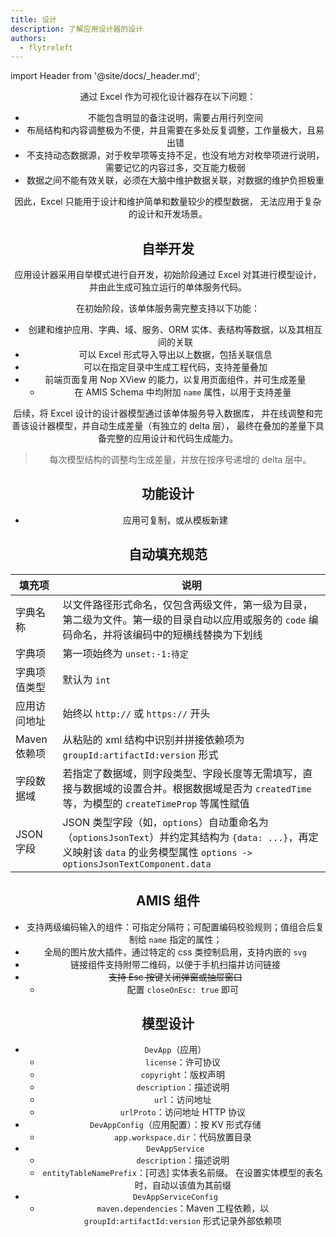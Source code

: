 ```yaml
---
title: 设计
description: 了解应用设计器的设计
authors:
  - flytreleft
---
```


import Header from '@site/docs/\_header.md';

<Header />

通过 Excel 作为可视化设计器存在以下问题：

- 不能包含明显的备注说明，需要占用行列空间
- 布局结构和内容调整极为不便，并且需要在多处反复调整，工作量极大，且易出错
- 不支持动态数据源，对于枚举项等支持不足，也没有地方对枚举项进行说明，
  需要记忆的内容过多，交互能力极弱
- 数据之间不能有效关联，必须在大脑中维护数据关联，对数据的维护负担极重

因此，Excel 只能用于设计和维护简单和数量较少的模型数据，
无法应用于复杂的设计和开发场景。

## 自举开发

<!--
以 Excel 作为可视化模型设计器，
以此设计初级的、与应用开发相关的核心模型并生成**自举开发服务**的代码，
再通过该自举开发服务对渡舟平台的应用开发组件进行设计和开发，完成自举。
-->

应用设计器采用自举模式进行自开发，初始阶段通过 Excel 对其进行模型设计，
并由此生成可独立运行的单体服务代码。

在初始阶段，该单体服务需完整支持以下功能：

- 创建和维护应用、字典、域、服务、ORM 实体、表结构等数据，以及其相互间的关联
- 可以 Excel 形式导入导出以上数据，包括关联信息
- 可以在指定目录中生成工程代码，支持差量叠加
- 前端页面复用 Nop XView 的能力，以复用页面组件，并可生成差量
  - 在 AMIS Schema 中均附加 `name` 属性，以用于支持差量

后续，将 Excel 设计的设计器模型通过该单体服务导入数据库，
并在线调整和完善该设计器模型，并自动生成差量（有独立的 delta 层），
最终在叠加的差量下具备完整的应用设计和代码生成能力。

> 每次模型结构的调整均生成差量，并放在按序号递增的 delta 层中。

## 功能设计

- 应用可复制，或从模板新建

## 自动填充规范

<!-- prettier-ignore -->
| 填充项 | 说明 |
| ----- | --- |
| 字典名称 | 以文件路径形式命名，仅包含两级文件，第一级为目录，第二级为文件。第一级的目录自动以应用或服务的 `code` 编码命名，并将该编码中的短横线替换为下划线 |
| 字典项 | 第一项始终为 `unset:-1:待定` |
| 字典项值类型 | 默认为 `int` |
| 应用访问地址 | 始终以 `http://` 或 `https://` 开头 |
| Maven 依赖项 | 从粘贴的 xml 结构中识别并拼接依赖项为 `groupId:artifactId:version` 形式 |
| 字段数据域 | 若指定了数据域，则字段类型、字段长度等无需填写，直接与数据域的设置合并。根据数据域是否为 `createdTime` 等，为模型的 `createTimeProp` 等属性赋值 |
| JSON 字段 | JSON 类型字段（如，`options`）自动重命名为（`optionsJsonText`）并约定其结构为 `{data: ...}`，再定义映射该 `data` 的业务模型属性 `options -> optionsJsonTextComponent.data` |

## AMIS 组件

- 支持两级编码输入的组件：可指定分隔符；可配置编码校验规则；值组合后复制给 `name` 指定的属性；
- 全局的图片放大插件，通过特定的 css 类控制启用，支持内嵌的 `svg`
- 链接组件支持附带二维码，以便于手机扫描并访问链接
- ~~支持 Esc 按键关闭弹窗或抽屉窗口~~
  - 配置 `closeOnEsc: true` 即可

## 模型设计

- `DevApp`（应用）
  - `license`：许可协议
  - `copyright`：版权声明
  - `description`：描述说明
  - `url`：访问地址
  - `urlProto`：访问地址 HTTP 协议
- `DevAppConfig`（应用配置）：按 KV 形式存储
  - `app.workspace.dir`：代码放置目录
- `DevAppService`
  - `description`：描述说明
  - `entityTableNamePrefix`：[可选] 实体表名前缀。
    在设置实体模型的表名时，自动以该值为其前缀
- `DevAppServiceConfig`
  - `maven.dependencies`：Maven 工程依赖，以
    `groupId:artifactId:version` 形式记录外部依赖项

